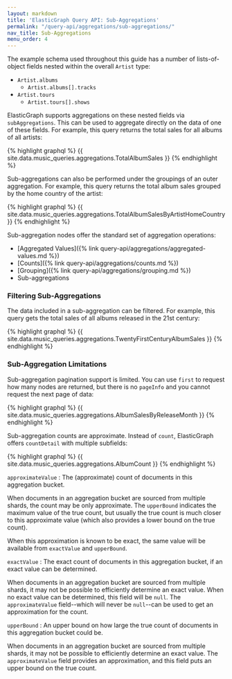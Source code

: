```yaml
---
layout: markdown
title: 'ElasticGraph Query API: Sub-Aggregations'
permalink: "/query-api/aggregations/sub-aggregations/"
nav_title: Sub-Aggregations
menu_order: 4
---
```

The example schema used throughout this guide has a number of lists-of-object fields nested
within the overall `Artist` type:

* `Artist.albums`
  * `Artist.albums[].tracks`
* `Artist.tours`
  * `Artist.tours[].shows`

ElasticGraph supports aggregations on these nested fields via `subAggregations`. This can be used
to aggregate directly on the data of one of these fields. For example, this query returns the
total sales for all albums of all artists:

{% highlight graphql %}
{{ site.data.music_queries.aggregations.TotalAlbumSales }}
{% endhighlight %}

Sub-aggregations can also be performed under the groupings of an outer aggregation. For example,
this query returns the total album sales grouped by the home country of the artist:

{% highlight graphql %}
{{ site.data.music_queries.aggregations.TotalAlbumSalesByArtistHomeCountry }}
{% endhighlight %}

Sub-aggregation nodes offer the standard set of aggregation operations:

* [Aggregated Values]({% link query-api/aggregations/aggregated-values.md %})
* [Counts]({% link query-api/aggregations/counts.md %})
* [Grouping]({% link query-api/aggregations/grouping.md %})
* Sub-aggregations

### Filtering Sub-Aggregations

The data included in a sub-aggregation can be filtered. For example, this query gets the total
sales of all albums released in the 21st century:

{% highlight graphql %}
{{ site.data.music_queries.aggregations.TwentyFirstCenturyAlbumSales }}
{% endhighlight %}

### Sub-Aggregation Limitations

Sub-aggregation pagination support is limited. You can use `first` to request how many
nodes are returned, but there is no `pageInfo` and you cannot request the next page of data:

{% highlight graphql %}
{{ site.data.music_queries.aggregations.AlbumSalesByReleaseMonth }}
{% endhighlight %}

Sub-aggregation counts are approximate. Instead of `count`, ElasticGraph offers `countDetail`
with multiple subfields:

{% highlight graphql %}
{{ site.data.music_queries.aggregations.AlbumCount }}
{% endhighlight %}

`approximateValue`
: The (approximate) count of documents in this aggregation bucket.

  When documents in an aggregation bucket are sourced from multiple shards, the count may be only
  approximate. The `upperBound` indicates the maximum value of the true count, but usually
  the true count is much closer to this approximate value (which also provides a lower bound on the
  true count).

  When this approximation is known to be exact, the same value will be available from `exactValue`
  and `upperBound`.

`exactValue`
: The exact count of documents in this aggregation bucket, if an exact value can be determined.

  When documents in an aggregation bucket are sourced from multiple shards, it may not be possible to
  efficiently determine an exact value. When no exact value can be determined, this field will be `null`.
  The `approximateValue` field--which will never be `null`--can be used to get an approximation
  for the count.

`upperBound`
: An upper bound on how large the true count of documents in this aggregation bucket could be.

  When documents in an aggregation bucket are sourced from multiple shards, it may not be possible to
  efficiently determine an exact value. The `approximateValue` field provides an approximation,
  and this field puts an upper bound on the true count.
